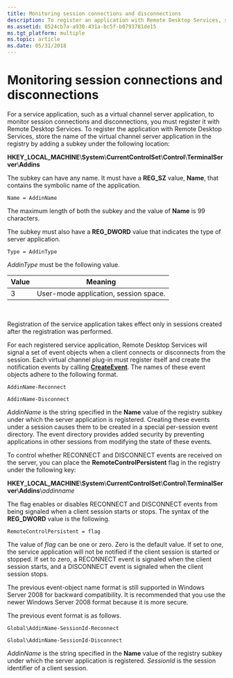 ```yaml
---
title: Monitoring session connections and disconnections
description: To register an application with Remote Desktop Services, store the name of the virtual channel server application in the registry by adding a subkey.
ms.assetid: 8524cb7a-a930-431a-bc5f-b0793781de15
ms.tgt_platform: multiple
ms.topic: article
ms.date: 05/31/2018
---
```


# Monitoring session connections and disconnections

For a service application, such as a virtual channel server application, to monitor session connections and disconnections, you must register it with Remote Desktop Services. To register the application with Remote Desktop Services, store the name of the virtual channel server application in the registry by adding a subkey under the following location:

**HKEY\_LOCAL\_MACHINE**\\**System**\\**CurrentControlSet**\\**Control**\\**TerminalServer**\\**Addins**

The subkey can have any name. It must have a **REG\_SZ** value, **Name**, that contains the symbolic name of the application.

``` syntax
Name = AddinName
```

The maximum length of both the subkey and the value of **Name** is 99 characters.

The subkey must also have a **REG\_DWORD** value that indicates the type of server application.

``` syntax
Type = AddinType
```

*AddinType* must be the following value.



| Value | Meaning                               |
|-------|---------------------------------------|
| 3     | User-mode application, session space. |



 

Registration of the service application takes effect only in sessions created after the registration was performed.

For each registered service application, Remote Desktop Services will signal a set of event objects when a client connects or disconnects from the session. Each virtual channel plug-in must register itself and create the notification events by calling [**CreateEvent**](/windows/desktop/api/synchapi/nf-synchapi-createeventa). The names of these event objects adhere to the following format.

``` syntax
AddinName-Reconnect

AddinName-Disconnect
```

*AddinName* is the string specified in the **Name** value of the registry subkey under which the server application is registered. Creating these events under a session causes them to be created in a special per-session event directory. The event directory provides added security by preventing applications in other sessions from modifying the state of these events.

To control whether RECONNECT and DISCONNECT events are received on the server, you can place the **RemoteControlPersistent** flag in the registry under the following key:

**HKEY\_LOCAL\_MACHINE**\\**System**\\**CurrentControlSet**\\**Control**\\**TerminalServer**\\**Addins**\\*addinname*

The flag enables or disables RECONNECT and DISCONNECT events from being signaled when a client session starts or stops. The syntax of the **REG\_DWORD** value is the following.

``` syntax
RemoteControlPersistent = flag
```

The value of *flag* can be one or zero. Zero is the default value. If set to one, the service application will not be notified if the client session is started or stopped. If set to zero, a RECONNECT event is signaled when the client session starts, and a DISCONNECT event is signaled when the client session stops.

The previous event-object name format is still supported in Windows Server 2008 for backward compatibility. It is recommended that you use the newer Windows Server 2008 format because it is more secure.

The previous event format is as follows.

``` syntax
Global\AddinName-SessionId-Reconnect
 
Global\AddinName-SessionId-Disconnect
```

*AddinName* is the string specified in the **Name** value of the registry subkey under which the server application is registered. *SessionId* is the session identifier of a client session.

 

 